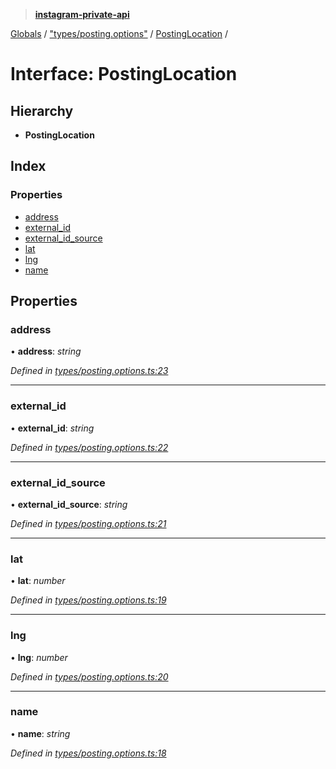> **[instagram-private-api](../README.md)**

[Globals](../README.md) / ["types/posting.options"](../modules/_types_posting_options_.md) / [PostingLocation](_types_posting_options_.postinglocation.md) /

# Interface: PostingLocation

## Hierarchy

* **PostingLocation**

## Index

### Properties

* [address](_types_posting_options_.postinglocation.md#address)
* [external_id](_types_posting_options_.postinglocation.md#external_id)
* [external_id_source](_types_posting_options_.postinglocation.md#external_id_source)
* [lat](_types_posting_options_.postinglocation.md#lat)
* [lng](_types_posting_options_.postinglocation.md#lng)
* [name](_types_posting_options_.postinglocation.md#name)

## Properties

###  address

• **address**: *string*

*Defined in [types/posting.options.ts:23](https://github.com/dilame/instagram-private-api/blob/01eb399/src/types/posting.options.ts#L23)*

___

###  external_id

• **external_id**: *string*

*Defined in [types/posting.options.ts:22](https://github.com/dilame/instagram-private-api/blob/01eb399/src/types/posting.options.ts#L22)*

___

###  external_id_source

• **external_id_source**: *string*

*Defined in [types/posting.options.ts:21](https://github.com/dilame/instagram-private-api/blob/01eb399/src/types/posting.options.ts#L21)*

___

###  lat

• **lat**: *number*

*Defined in [types/posting.options.ts:19](https://github.com/dilame/instagram-private-api/blob/01eb399/src/types/posting.options.ts#L19)*

___

###  lng

• **lng**: *number*

*Defined in [types/posting.options.ts:20](https://github.com/dilame/instagram-private-api/blob/01eb399/src/types/posting.options.ts#L20)*

___

###  name

• **name**: *string*

*Defined in [types/posting.options.ts:18](https://github.com/dilame/instagram-private-api/blob/01eb399/src/types/posting.options.ts#L18)*